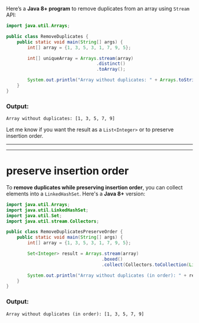 Here’s a **Java 8+ program** to remove duplicates from an array using `Stream` API:

```java
import java.util.Arrays;

public class RemoveDuplicates {
    public static void main(String[] args) {
        int[] array = {1, 3, 5, 3, 1, 7, 9, 5};

        int[] uniqueArray = Arrays.stream(array)
                                  .distinct()
                                  .toArray();

        System.out.println("Array without duplicates: " + Arrays.toString(uniqueArray));
    }
}
```

### Output:

```
Array without duplicates: [1, 3, 5, 7, 9]
```

Let me know if you want the result as a `List<Integer>` or to preserve insertion order.


---
---

# preserve insertion order

To **remove duplicates while preserving insertion order**, you can collect elements into a `LinkedHashSet`. Here's a **Java 8+** version:

```java
import java.util.Arrays;
import java.util.LinkedHashSet;
import java.util.Set;
import java.util.stream.Collectors;

public class RemoveDuplicatesPreserveOrder {
    public static void main(String[] args) {
        int[] array = {1, 3, 5, 3, 1, 7, 9, 5};

        Set<Integer> result = Arrays.stream(array)
                                    .boxed()
                                    .collect(Collectors.toCollection(LinkedHashSet::new));

        System.out.println("Array without duplicates (in order): " + result);
    }
}
```

### Output:

```
Array without duplicates (in order): [1, 3, 5, 7, 9]
```
